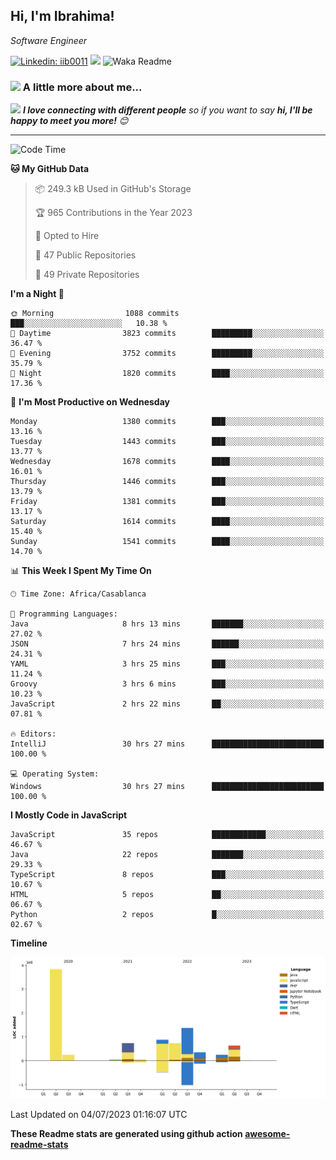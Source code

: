 <h2>Hi, I'm Ibrahima! </h2>
<p><em>Software Engineer 
</em></p>


[![Linkedin: iib0011](https://img.shields.io/badge/-iib0011-blue?style=flat-square&logo=Linkedin&logoColor=white&link=https://www.linkedin.com/in/iib0011/)](https://www.linkedin.com/in/iib0011/)
![](https://visitor-badge.glitch.me/badge?page_id=iib0011)
![Waka Readme](https://github.com/iib0011/iib0011/workflows/Waka%20Readme/badge.svg)


### <img src="https://media.giphy.com/media/VgCDAzcKvsR6OM0uWg/giphy.gif" width="50"> A little more about me...  


<img src="https://media.giphy.com/media/LnQjpWaON8nhr21vNW/giphy.gif" width="60"> <em><b>I love connecting with different people</b> so if you want to say <b>hi, I'll be happy to meet you more!</b> 😊</em>

---
<!--START_SECTION:waka-->
![Code Time](http://img.shields.io/badge/Code%20Time-2%2C288%20hrs%2043%20mins-blue)

**🐱 My GitHub Data** 

> 📦 249.3 kB Used in GitHub's Storage 
 > 
> 🏆 965 Contributions in the Year 2023
 > 
> 💼 Opted to Hire
 > 
> 📜 47 Public Repositories 
 > 
> 🔑 49 Private Repositories 
 > 
**I'm a Night 🦉** 

```text
🌞 Morning                1088 commits        ███░░░░░░░░░░░░░░░░░░░░░░   10.38 % 
🌆 Daytime                3823 commits        █████████░░░░░░░░░░░░░░░░   36.47 % 
🌃 Evening                3752 commits        █████████░░░░░░░░░░░░░░░░   35.79 % 
🌙 Night                  1820 commits        ████░░░░░░░░░░░░░░░░░░░░░   17.36 % 
```
📅 **I'm Most Productive on Wednesday** 

```text
Monday                   1380 commits        ███░░░░░░░░░░░░░░░░░░░░░░   13.16 % 
Tuesday                  1443 commits        ███░░░░░░░░░░░░░░░░░░░░░░   13.77 % 
Wednesday                1678 commits        ████░░░░░░░░░░░░░░░░░░░░░   16.01 % 
Thursday                 1446 commits        ███░░░░░░░░░░░░░░░░░░░░░░   13.79 % 
Friday                   1381 commits        ███░░░░░░░░░░░░░░░░░░░░░░   13.17 % 
Saturday                 1614 commits        ████░░░░░░░░░░░░░░░░░░░░░   15.40 % 
Sunday                   1541 commits        ████░░░░░░░░░░░░░░░░░░░░░   14.70 % 
```


📊 **This Week I Spent My Time On** 

```text
🕑︎ Time Zone: Africa/Casablanca

💬 Programming Languages: 
Java                     8 hrs 13 mins       ███████░░░░░░░░░░░░░░░░░░   27.02 % 
JSON                     7 hrs 24 mins       ██████░░░░░░░░░░░░░░░░░░░   24.31 % 
YAML                     3 hrs 25 mins       ███░░░░░░░░░░░░░░░░░░░░░░   11.24 % 
Groovy                   3 hrs 6 mins        ███░░░░░░░░░░░░░░░░░░░░░░   10.23 % 
JavaScript               2 hrs 22 mins       ██░░░░░░░░░░░░░░░░░░░░░░░   07.81 % 

🔥 Editors: 
IntelliJ                 30 hrs 27 mins      █████████████████████████   100.00 % 

💻 Operating System: 
Windows                  30 hrs 27 mins      █████████████████████████   100.00 % 
```

**I Mostly Code in JavaScript** 

```text
JavaScript               35 repos            ████████████░░░░░░░░░░░░░   46.67 % 
Java                     22 repos            ███████░░░░░░░░░░░░░░░░░░   29.33 % 
TypeScript               8 repos             ███░░░░░░░░░░░░░░░░░░░░░░   10.67 % 
HTML                     5 repos             ██░░░░░░░░░░░░░░░░░░░░░░░   06.67 % 
Python                   2 repos             █░░░░░░░░░░░░░░░░░░░░░░░░   02.67 % 
```



**Timeline**

![Lines of Code chart](https://raw.githubusercontent.com/iib0011/iib0011/master/assets/bar_graph.png)


 Last Updated on 04/07/2023 01:16:07 UTC
<!--END_SECTION:waka-->

**These Readme stats are generated using github action [awesome-readme-stats](https://github.com/iib0011/waka-readme-stats)**
